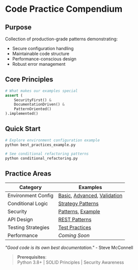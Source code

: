 # Code Practice Compendium

## Purpose
Collection of production-grade patterns demonstrating:
- Secure configuration handling
- Maintainable code structure
- Performance-conscious design
- Robust error management

## Core Principles

```python
# What makes our examples special
assert (
    SecurityFirst() & 
    DocumentationDriven() & 
    PatternOriented()
).implemented()
```

## Quick Start
```bash
# Explore environment configuration example
python best_practices_example.py

# See conditional refactoring patterns
python conditional_refactoring.py
```

## Practice Areas
| Category              | Examples                          |
|-----------------------|-----------------------------------|
| Environment Config    | [Basic](./.env.example), [Advanced](./advanced.env.example), [Validation](./env_validation.py) |
| Conditional Logic     | [Strategy Patterns](./conditional_refactoring.py) |
| Security              | [Patterns](./api_security_practices.py), [Example](./api_security_example.py) |
| API Design            | [REST Patterns](./api_design.py) |
| Testing Strategies    | [Test Practices](./testing_strategies.py) |
| Performance           | *Coming Soon*                    |

*"Good code is its own best documentation."* - Steve McConnell

> **Prerequisites**:  
> Python 3.8+ | SOLID Principles | Security Awareness
